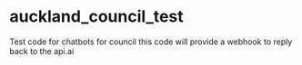 # auckland_council_test
Test code for chatbots for council
this code will provide a webhook to reply back to the api.ai
